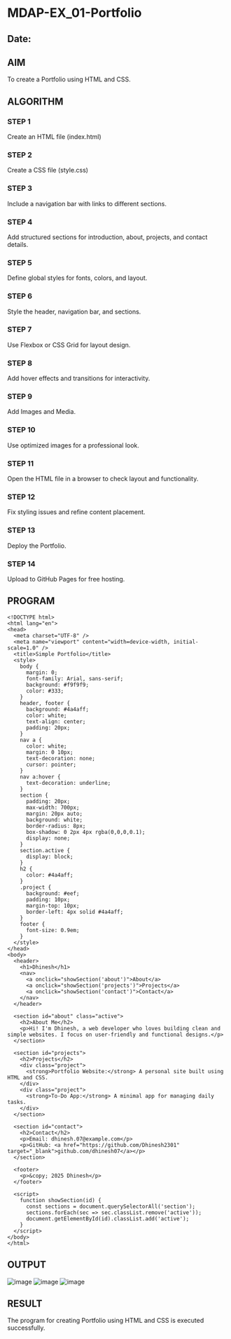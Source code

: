# MDAP-EX_01-Portfolio
## Date:

## AIM
To create a Portfolio using HTML and CSS.

## ALGORITHM
### STEP 1
Create an HTML file (index.html)

### STEP 2
Create a CSS file (style.css)

### STEP 3
Include a navigation bar with links to different sections.

### STEP 4
Add structured sections for introduction, about, projects, and contact details.

### STEP 5
Define global styles for fonts, colors, and layout.

### STEP 6
Style the header, navigation bar, and sections.

### STEP 7
Use Flexbox or CSS Grid for layout design.

### STEP 8
Add hover effects and transitions for interactivity.

### STEP 9
Add Images and Media.

### STEP 10
Use optimized images for a professional look.

### STEP 11
Open the HTML file in a browser to check layout and functionality.

### STEP 12
Fix styling issues and refine content placement.

### STEP 13
Deploy the Portfolio.

### STEP 14
Upload to GitHub Pages for free hosting.

## PROGRAM
```
<!DOCTYPE html>
<html lang="en">
<head>
  <meta charset="UTF-8" />
  <meta name="viewport" content="width=device-width, initial-scale=1.0" />
  <title>Simple Portfolio</title>
  <style>
    body {
      margin: 0;
      font-family: Arial, sans-serif;
      background: #f9f9f9;
      color: #333;
    }
    header, footer {
      background: #4a4aff;
      color: white;
      text-align: center;
      padding: 20px;
    }
    nav a {
      color: white;
      margin: 0 10px;
      text-decoration: none;
      cursor: pointer;
    }
    nav a:hover {
      text-decoration: underline;
    }
    section {
      padding: 20px;
      max-width: 700px;
      margin: 20px auto;
      background: white;
      border-radius: 8px;
      box-shadow: 0 2px 4px rgba(0,0,0,0.1);
      display: none;
    }
    section.active {
      display: block;
    }
    h2 {
      color: #4a4aff;
    }
    .project {
      background: #eef;
      padding: 10px;
      margin-top: 10px;
      border-left: 4px solid #4a4aff;
    }
    footer {
      font-size: 0.9em;
    }
  </style>
</head>
<body>
  <header>
    <h1>Dhinesh</h1>
    <nav>
      <a onclick="showSection('about')">About</a>
      <a onclick="showSection('projects')">Projects</a>
      <a onclick="showSection('contact')">Contact</a>
    </nav>
  </header>

  <section id="about" class="active">
    <h2>About Me</h2>
    <p>Hi! I'm Dhinesh, a web developer who loves building clean and simple websites. I focus on user-friendly and functional designs.</p>
  </section>

  <section id="projects">
    <h2>Projects</h2>
    <div class="project">
      <strong>Portfolio Website:</strong> A personal site built using HTML and CSS.
    </div>
    <div class="project">
      <strong>To-Do App:</strong> A minimal app for managing daily tasks.
    </div>
  </section>

  <section id="contact">
    <h2>Contact</h2>
    <p>Email: dhinesh.07@example.com</p>
    <p>GitHub: <a href="https://github.com/Dhinesh2301" target="_blank">github.com/dhinesh07</a></p>
  </section>

  <footer>
    <p>&copy; 2025 Dhinesh</p>
  </footer>

  <script>
    function showSection(id) {
      const sections = document.querySelectorAll('section');
      sections.forEach(sec => sec.classList.remove('active'));
      document.getElementById(id).classList.add('active');
    }
  </script>
</body>
</html>
```


## OUTPUT
![image](https://github.com/user-attachments/assets/9ded48d9-25dd-4147-944f-0a49acd6c150)
![image](https://github.com/user-attachments/assets/d03c6d6f-2011-471b-bb81-58752beb42e5)
![image](https://github.com/user-attachments/assets/fdf98a2a-5d4c-4d8f-a977-f84238f962f8)

## RESULT
The program for creating Portfolio using HTML and CSS is executed successfully.

